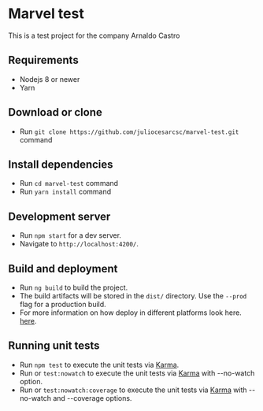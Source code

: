 # Marvel test

This is a test project for the company Arnaldo Castro

## Requirements

* Nodejs 8 or newer 
* Yarn 

## Download or clone

* Run `git clone https://github.com/juliocesarcsc/marvel-test.git` command 

## Install dependencies

* Run `cd marvel-test` command 
* Run `yarn install` command 

## Development server

* Run `npm start` for a dev server. 
* Navigate to `http://localhost:4200/`.

## Build and deployment

* Run `ng build` to build the project. 
* The build artifacts will be stored in the `dist/` directory. Use the `--prod` flag for a production build.
* For more information on how deploy in different platforms look here. [here](https://angular.io/guide/deployment).

## Running unit tests

* Run `npm test` to execute the unit tests via [Karma](https://karma-runner.github.io).
* Run or `test:nowatch` to execute the unit tests via [Karma](https://karma-runner.github.io) with --no-watch option.
* Run or `test:nowatch:coverage` to execute the unit tests via [Karma](https://karma-runner.github.io) with --no-watch and --coverage options.
